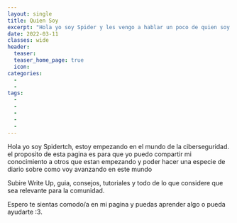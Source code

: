 ```yaml
---
layout: single
title: Quien Soy
excerpt: "Hola yo soy Spider y les vengo a hablar un poco de quien soy y que quiero lograr."
date: 2022-03-11
classes: wide
header:
  teaser: 
  teaser_home_page: true
  icon: 
categories:
  - 
  - 
tags: 
  - 
  - 
  - 
  - 
  - 
---
```


Hola yo soy Spidertch, estoy empezando en el mundo de la ciberseguridad. el proposito de esta pagina es para que yo puedo compartir mi conocimiento a otros que estan empezando y poder hacer una especie de diario sobre como voy avanzando en este mundo

Subire Write Up, guia, consejos, tutoriales y todo de lo que considere que sea relevante para la comunidad.

Espero te sientas comodo/a en mi pagina y puedas aprender algo o pueda ayudarte :3.
